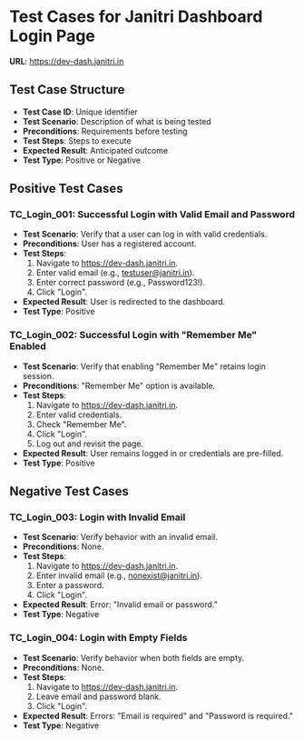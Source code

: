 # Test Cases for Janitri Dashboard Login Page

**URL**: https://dev-dash.janitri.in

## Test Case Structure
- **Test Case ID**: Unique identifier
- **Test Scenario**: Description of what is being tested
- **Preconditions**: Requirements before testing
- **Test Steps**: Steps to execute
- **Expected Result**: Anticipated outcome
- **Test Type**: Positive or Negative

## Positive Test Cases

### TC_Login_001: Successful Login with Valid Email and Password
- **Test Scenario**: Verify that a user can log in with valid credentials.
- **Preconditions**: User has a registered account.
- **Test Steps**:
  1. Navigate to https://dev-dash.janitri.in.
  2. Enter valid email (e.g., testuser@janitri.in).
  3. Enter correct password (e.g., Password123!).
  4. Click "Login".
- **Expected Result**: User is redirected to the dashboard.
- **Test Type**: Positive

### TC_Login_002: Successful Login with "Remember Me" Enabled
- **Test Scenario**: Verify that enabling "Remember Me" retains login session.
- **Preconditions**: "Remember Me" option is available.
- **Test Steps**:
  1. Navigate to https://dev-dash.janitri.in.
  2. Enter valid credentials.
  3. Check "Remember Me".
  4. Click "Login".
  5. Log out and revisit the page.
- **Expected Result**: User remains logged in or credentials are pre-filled.
- **Test Type**: Positive

## Negative Test Cases

### TC_Login_003: Login with Invalid Email
- **Test Scenario**: Verify behavior with an invalid email.
- **Preconditions**: None.
- **Test Steps**:
  1. Navigate to https://dev-dash.janitri.in.
  2. Enter invalid email (e.g., nonexist@janitri.in).
  3. Enter a password.
  4. Click "Login".
- **Expected Result**: Error: "Invalid email or password."
- **Test Type**: Negative

### TC_Login_004: Login with Empty Fields
- **Test Scenario**: Verify behavior when both fields are empty.
- **Preconditions**: None.
- **Test Steps**:
  1. Navigate to https://dev-dash.janitri.in.
  2. Leave email and password blank.
  3. Click "Login".
- **Expected Result**: Errors: "Email is required" and "Password is required."
- **Test Type**: Negative